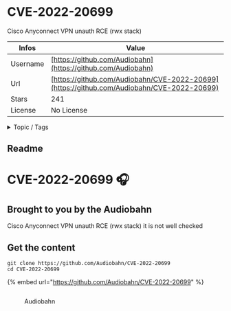 # CVE-2022-20699

Cisco Anyconnect VPN unauth RCE (rwx stack)

| Infos    | Value                                                              |
| -------- | -------------------------------------------------------------------|
| Username | [https://github.com/Audiobahn](https://github.com/Audiobahn) |
| Url      | [https://github.com/Audiobahn/CVE-2022-20699](https://github.com/Audiobahn/CVE-2022-20699)                                               |
| Stars    | 241                                                          |
| License  | No License                                                        |

<details>

<summary>Topic / Tags</summary>



</details>

## Readme

# CVE-2022-20699 🎧
## Brought to you by the Audiobahn
Cisco Anyconnect VPN unauth RCE (rwx stack)
it is not well checked 




## Get the content

```
git clone https://github.com/Audiobahn/CVE-2022-20699
cd CVE-2022-20699
```

{% embed url="https://github.com/Audiobahn/CVE-2022-20699" %}

<figure><img src="https://avatars.githubusercontent.com/u/98435709?v=4" alt=""><figcaption><p>Audiobahn</p></figcaption></figure>
